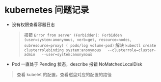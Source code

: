 # kubernetes 问题记录

- 没有权限查看容器日志
  > 报错 `Error from server (Forbidden): Forbidden (user=system:anonymous, verb=get, resource=nodes, subresource=proxy) ( pods/log volume-pod)`
  > 解决 `kubectl create clusterrolebinding system:anonymous   --clusterrole=cluster-admin   --user=system:anonymous`

- Pod 一直处于 Pending 状态，describe 报错 NoMatchedLocalDisk

> 查看 kubelet 的配置，查看磁盘对应的配置的路径
